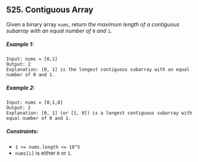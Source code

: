 ## 525. Contiguous Array

Given a binary array ```nums```, return *the maximum length of a contiguous subarray with an equal number of* ```0``` *and* ```1```.

##### Example 1:
```
Input: nums = [0,1]
Output: 2
Explanation: [0, 1] is the longest contiguous subarray with an equal number of 0 and 1.
```
##### Example 2:
```
Input: nums = [0,1,0]
Output: 2
Explanation: [0, 1] (or [1, 0]) is a longest contiguous subarray with equal number of 0 and 1.
```

##### Constraints:

* ```1 <= nums.length <= 10^5```
* ```nums[i]``` is either ```0``` or ```1```.